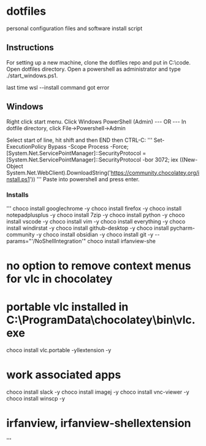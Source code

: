 # dotfiles

personal configuration files and software install script

## Instructions

For setting up a new machine, clone the dotfiles repo and put in C:\code.
Open dotfiles directory.
Open a powershell as administrator and type ./start_windows.ps1.

last time wsl --install command got error

## Windows

Right click start menu. Click Windows PowerShell (Admin)
--- OR ---
In dotfile directory, click File->Powershell->Admin

Select start of line, hit shift and then END then CTRL-C:
'''
Set-ExecutionPolicy Bypass -Scope Process -Force; [System.Net.ServicePointManager]::SecurityProtocol = [System.Net.ServicePointManager]::SecurityProtocol -bor 3072; iex ((New-Object System.Net.WebClient).DownloadString('https://community.chocolatey.org/install.ps1'))
'''
Paste into powershell and press enter.

### Installs

'''
choco install googlechrome -y
choco install firefox -y
choco install notepadplusplus -y
choco install 7zip -y
choco install python -y
choco install vscode -y
choco install vim -y
choco install everything -y
choco install windirstat -y
choco install github-desktop -y
choco install pycharm-community -y
choco install obsidian -y
choco install git -y --params="'/NoShellIntegration'"
choco install irfanview-she
# no option to remove context menus for vlc in chocolatey
# portable vlc installed in C:\ProgramData\chocolatey\bin\vlc.exe
choco install vlc.portable -yllextension -y
# work associated apps
choco install slack -y
choco install imagej -y
choco install vnc-viewer -y
choco install winscp -y
# irfanview, irfanview-shellextension
'''
